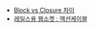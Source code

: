 - [Block vs Closure 차이](https://seungdols.tistory.com/522)
- [레일스용 웹소켓 : 액션케이블](https://withrails.com/2017/04/05/action_cable/)
